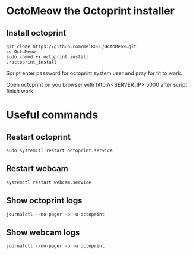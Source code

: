 # OctoMeow the Octoprint installer



## Install octoprint

```shell
git clone https://github.com/melROLL/OctoMeow.git
cd OctoMeow
sudo chmod +x octoprint_install
./octoprint_install
```

Script enter password for octoprint system user and pray for tit to work.

Open octoprint on you browser with http://<SERVER_IP>:5000 after script finish work


# Useful commands

## Restart octoprint

```shell
sudo systemctl restart octoprint.service
```

## Restart webcam

```shell
systemctl restart webcam.service
```

## Show octoprint logs

```shell
journalctl --no-pager -b -u octoprint
```

## Show webcam logs

```shell
journalctl --no-pager -b -u octoprint
```
